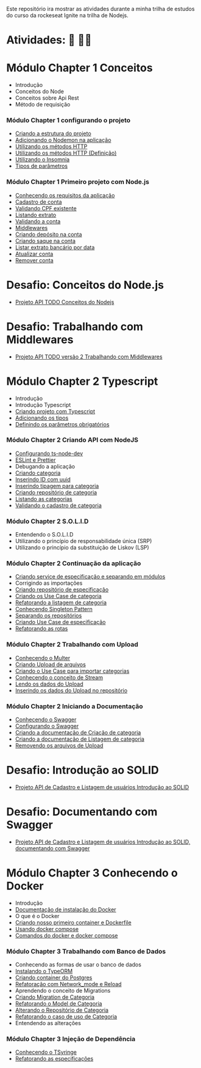 Este repositório ira mostrar as atividades durante a minha trilha de estudos do curso da rockeseat Ignite na trilha de Nodejs.

# Atividades: :pencil: :man_technologist:
# Módulo Chapter 1 Conceitos

- Introdução
- Conceitos do Node
- Conceitos sobre Api Rest
- Método de requisição

### Módulo Chapter 1 configurando o projeto

- [Criando a estrutura do projeto](https://github.com/macmiller87/Curso_Rocketseat_Ignite_trilha_Nodejs/blob/main/Chapter1/Fundamentos_do_Nodejs/Configurando_o_projeto/package.json)
- [Adicionando o Nodemon na aplicação](https://github.com/macmiller87/Curso_Rocketseat_Ignite_trilha_Nodejs/blob/main/Chapter1/Fundamentos_do_Nodejs/Instrucoes_e_comandos/comando_para_adicionar_Nodemon_na_aplicacao.txt)
- [Utilizando os métodos HTTP](https://github.com/macmiller87/Curso_Rocketseat_Ignite_trilha_Nodejs/blob/main/Chapter1/Fundamentos_do_Nodejs/Configurando_o_projeto/src/index.js)
- [Utilizando os métodos HTTP (Definição)](https://github.com/macmiller87/Curso_Rocketseat_Ignite_trilha_Nodejs/blob/main/Chapter1/Fundamentos_do_Nodejs/Instrucoes_e_comandos/Metodos_HTTP.txt)
- [Utilizando o Insomnia](https://insomnia.rest/)
- [Tipos de parâmetros](https://github.com/macmiller87/Curso_Rocketseat_Ignite_trilha_Nodejs/blob/main/Chapter1/Fundamentos_do_Nodejs/Instrucoes_e_comandos/Tipos_de_Parametros.txt)


### Módulo Chapter 1 Primeiro projeto com Node.js

- [Conhecendo os requisitos da aplicação](https://github.com/macmiller87/Curso_Rocketseat_Ignite_trilha_Nodejs/blob/main/Chapter1/Primeiro_projeto_com_nodejs_FINAPI/README.MD)
- [Cadastro de conta](https://github.com/macmiller87/Curso_Rocketseat_Ignite_trilha_Nodejs/blob/main/Chapter1/Primeiro_projeto_com_nodejs_FINAPI/src/index.js)
- [Validando CPF existente](https://github.com/macmiller87/Curso_Rocketseat_Ignite_trilha_Nodejs/blob/main/Chapter1/Primeiro_projeto_com_nodejs_FINAPI/src/index.js)
- [Listando extrato](https://github.com/macmiller87/Curso_Rocketseat_Ignite_trilha_Nodejs/blob/main/Chapter1/Primeiro_projeto_com_nodejs_FINAPI/src/index.js)
- [Validando a conta](https://github.com/macmiller87/Curso_Rocketseat_Ignite_trilha_Nodejs/blob/main/Chapter1/Primeiro_projeto_com_nodejs_FINAPI/src/index.js)
- [Middlewares](https://github.com/macmiller87/Curso_Rocketseat_Ignite_trilha_Nodejs/blob/main/Chapter1/Primeiro_projeto_com_nodejs_FINAPI/src/index.js)
- [Criando depósito na conta](https://github.com/macmiller87/Curso_Rocketseat_Ignite_trilha_Nodejs/blob/main/Chapter1/Primeiro_projeto_com_nodejs_FINAPI/src/index.js)
- [Criando saque na conta](https://github.com/macmiller87/Curso_Rocketseat_Ignite_trilha_Nodejs/blob/main/Chapter1/Primeiro_projeto_com_nodejs_FINAPI/src/index.js)
- [Listar extrato bancário por data](https://github.com/macmiller87/Curso_Rocketseat_Ignite_trilha_Nodejs/blob/main/Chapter1/Primeiro_projeto_com_nodejs_FINAPI/src/index.js)
- [Atualizar conta](https://github.com/macmiller87/Curso_Rocketseat_Ignite_trilha_Nodejs/blob/main/Chapter1/Primeiro_projeto_com_nodejs_FINAPI/src/index.js)
- [Remover conta](https://github.com/macmiller87/Curso_Rocketseat_Ignite_trilha_Nodejs/blob/main/Chapter1/Primeiro_projeto_com_nodejs_FINAPI/src/index.js) 

# Desafio: Conceitos do Node.js

- [Projeto API TODO Conceitos do Nodejs](https://github.com/macmiller87/Curso_Rocketseat_Ignite_trilha_Nodejs/tree/main/Chapter1/Conceitos_do_nodejs)

# Desafio: Trabalhando com Middlewares

- [Projeto API TODO versão 2 Trabalhando com Middlewares](https://github.com/macmiller87/Curso_Rockteseat_Ignite_Desafio_Trabalhando_com_Middlewares)

# Módulo Chapter 2 Typescript

- Introdução
- Introdução Typescript
- [Criando projeto com Typescript](https://github.com/macmiller87/Curso_Rocketseat_Ignite_trilha_Nodejs/tree/main/Chapter2/Criando_projeto_com_typescript)
- [Adicionando os tipos](https://github.com/macmiller87/Curso_Rocketseat_Ignite_trilha_Nodejs/tree/main/Chapter2/Criando_projeto_com_typescript)
- [Definindo os parâmetros obrigatórios](https://github.com/macmiller87/Curso_Rocketseat_Ignite_trilha_Nodejs/tree/main/Chapter2/Criando_projeto_com_typescript)

### Módulo Chapter 2 Criando API com NodeJS

- [Configurando ts-node-dev](https://github.com/macmiller87/Curso_Rocketseat_Ignite_trilha_Nodejs/blob/main/Chapter2/Criando_api_com_nodejs/Rentalx/package.json)
- [ESLint e Prettier](https://github.com/macmiller87/Curso_Rocketseat_Ignite_trilha_Nodejs/tree/main/Chapter2/Criando_api_com_nodejs/Eslint_e_Prettier_no%20Nodejs)
- Debugando a aplicação
- [Criando categoria](https://github.com/macmiller87/Curso_Rocketseat_Ignite_trilha_Nodejs/blob/main/Chapter2/Criando_api_com_nodejs/Rentalx/src/routes/categories.routes.ts)
- [Inserindo ID com uuid](https://github.com/macmiller87/Curso_Rocketseat_Ignite_trilha_Nodejs/blob/main/Chapter2/Criando_api_com_nodejs/Rentalx/src/modules/cars/entities/category.ts)
- [Inserindo tipagem para categoria](https://github.com/macmiller87/Curso_Rocketseat_Ignite_trilha_Nodejs/blob/main/Chapter2/Criando_api_com_nodejs/Rentalx/src/modules/cars/repositories/implementations/CategoriesRepository.ts)
- [Criando repositório de categoria](https://github.com/macmiller87/Curso_Rocketseat_Ignite_trilha_Nodejs/blob/main/Chapter2/Criando_api_com_nodejs/Rentalx/src/modules/cars/repositories/implementations/CategoriesRepository.ts)
- [Listando as categorias](https://github.com/macmiller87/Curso_Rocketseat_Ignite_trilha_Nodejs/blob/main/Chapter2/Criando_api_com_nodejs/Rentalx/src/routes/categories.routes.ts)
- [Validando o cadastro de categoria](https://github.com/macmiller87/Curso_Rocketseat_Ignite_trilha_Nodejs/blob/main/Chapter2/Criando_api_com_nodejs/Rentalx/src/routes/categories.routes.ts)

### Módulo Chapter 2 S.O.L.I.D

- Entendendo o S.O.L.I.D
- Utilizando o princípio de responsabilidade única (SRP)
- Utilizando o princípio da substituição de Liskov (LSP)

### Módulo Chapter 2 Continuação da aplicação

- [Criando service de especificação e separando em módulos](https://github.com/macmiller87/Curso_Rocketseat_Ignite_trilha_Nodejs/tree/main/Chapter2/Criando_api_com_nodejs/Rentalx/src/modules/cars)
- Corrigindo as importações
- [Criando repositório de especificação](https://github.com/macmiller87/Curso_Rocketseat_Ignite_trilha_Nodejs/tree/main/Chapter2/Criando_api_com_nodejs/Rentalx/src/modules/cars/repositories)
- [Criando os Use Case de categoria](https://github.com/macmiller87/Curso_Rocketseat_Ignite_trilha_Nodejs/tree/main/Chapter2/Criando_api_com_nodejs/Rentalx/src/modules/cars/useCases/createCategory)
- [Refatorando a listagem de categoria](https://github.com/macmiller87/Curso_Rocketseat_Ignite_trilha_Nodejs/tree/main/Chapter2/Criando_api_com_nodejs/Rentalx/src/modules/cars/useCases/listCategories)
- [Conhecendo Singleton Pattern](https://github.com/macmiller87/Curso_Rocketseat_Ignite_trilha_Nodejs/blob/main/Chapter2/Criando_api_com_nodejs/Rentalx/src/modules/cars/repositories/implementations/CategoriesRepository.ts)
- [Separando os repositórios](https://github.com/macmiller87/Curso_Rocketseat_Ignite_trilha_Nodejs/tree/main/Chapter2/Criando_api_com_nodejs/Rentalx/src/modules/cars/repositories/implementations)
- [Criando Use Case de especificação](https://github.com/macmiller87/Curso_Rocketseat_Ignite_trilha_Nodejs/tree/main/Chapter2/Criando_api_com_nodejs/Rentalx/src/modules/cars/useCases)
- [Refatorando as rotas](https://github.com/macmiller87/Curso_Rocketseat_Ignite_trilha_Nodejs/tree/main/Chapter2/Criando_api_com_nodejs/Rentalx/src)

### Módulo Chapter 2 Trabalhando com Upload

- [Conhecendo o Multer](https://www.npmjs.com/package/multer)
- [Criando Upload de arquivos](https://github.com/macmiller87/Curso_Rocketseat_Ignite_trilha_Nodejs/blob/main/Chapter2/Criando_api_com_nodejs/Rentalx/src/routes/categories.routes.ts)
- [Criando o Use Case para importar categorias](https://github.com/macmiller87/Curso_Rocketseat_Ignite_trilha_Nodejs/tree/main/Chapter2/Criando_api_com_nodejs/Rentalx/src/modules/cars/useCases/importCategory)
- [Conhecendo o conceito de Stream](https://github.com/macmiller87/Curso_Rocketseat_Ignite_trilha_Nodejs/blob/main/Chapter2/Criando_api_com_nodejs/Rentalx/src/modules/cars/useCases/importCategory/ImportCategoryUseCase.ts)
- [Lendo os dados do Upload](https://github.com/macmiller87/Curso_Rocketseat_Ignite_trilha_Nodejs/blob/main/Chapter2/Criando_api_com_nodejs/Rentalx/src/modules/cars/useCases/importCategory/ImportCategoryUseCase.ts)
- [Inserindo os dados do Upload no repositório](https://github.com/macmiller87/Curso_Rocketseat_Ignite_trilha_Nodejs/blob/main/Chapter2/Criando_api_com_nodejs/Rentalx/src/modules/cars/useCases/importCategory/ImportCategoryUseCase.ts)

### Módulo Chapter 2 Iniciando a Documentação

- [Conhecendo o Swagger](https://swagger.io/resources/open-api/)
- [Configurando o Swagger](https://github.com/macmiller87/Curso_Rocketseat_Ignite_trilha_Nodejs/blob/main/Chapter2/Criando_api_com_nodejs/Rentalx/src/server.ts)
- [Criando a documentação de Criação de categoria](https://github.com/macmiller87/Curso_Rocketseat_Ignite_trilha_Nodejs/blob/main/Chapter2/Criando_api_com_nodejs/Rentalx/src/swagger.json)
- [Criando a documentação de Listagem de categoria](https://github.com/macmiller87/Curso_Rocketseat_Ignite_trilha_Nodejs/blob/main/Chapter2/Criando_api_com_nodejs/Rentalx/src/swagger.json)
- [Removendo os arquivos de Upload](https://github.com/macmiller87/Curso_Rocketseat_Ignite_trilha_Nodejs/blob/main/Chapter2/Criando_api_com_nodejs/Rentalx/src/modules/cars/useCases/importCategory/ImportCategoryUseCase.ts)

# Desafio: Introdução ao SOLID

- [Projeto API de Cadastro e Listagem de usuários Introdução ao SOLID](https://github.com/macmiller87/Curso_Rocketseat_Ignite_Desafio_Introducao_ao_SOLID)

# Desafio: Documentando com Swagger

- [Projeto API de Cadastro e Listagem de usuários Introdução ao SOLID, documentando com Swagger](https://github.com/macmiller87/Curso_Rocketseat_Ignite_Desafio_Introducao_ao_SOLID/blob/main/src/swagger.json)

# Módulo Chapter 3 Conhecendo o Docker

- Introdução
- [Documentação de instalação do Docker](https://github.com/macmiller87/Curso_Rocketseat_Ignite_trilha_Nodejs/tree/main/Chapter3/Documentacao_de_instalacao_do_docker)
- O que é o Docker
- [Criando nosso primeiro container e Dockerfile](https://github.com/macmiller87/Curso_Rocketseat_Ignite_trilha_Nodejs/blob/main/Chapter2/Criando_api_com_nodejs/Rentalx/Dockerfile)
- [Usando docker compose](https://github.com/macmiller87/Curso_Rocketseat_Ignite_trilha_Nodejs/blob/main/Chapter2/Criando_api_com_nodejs/Rentalx/docker-compose.yml)
- [Comandos do docker e docker compose](https://github.com/macmiller87/Curso_Rocketseat_Ignite_trilha_Nodejs/blob/main/Chapter3/Comandos_Docker_eDocker_compose/comandos.md)

### Módulo Chapter 3 Trabalhando com Banco de Dados

- Conhecendo as formas de usar o banco de dados
- [Instalando o TypeORM](https://github.com/macmiller87/Curso_Rocketseat_Ignite_trilha_Nodejs/blob/main/Chapter2/Criando_api_com_nodejs/Rentalx/ormconfig.json)
- [Criando container do Postgres](https://github.com/macmiller87/Curso_Rocketseat_Ignite_trilha_Nodejs/blob/main/Chapter2/Criando_api_com_nodejs/Rentalx/docker-compose.yml)
- [Refatoração com Network_mode e Reload](https://github.com/macmiller87/Curso_Rocketseat_Ignite_trilha_Nodejs/tree/main/Chapter3/Refatoracao_com_network_mode_e_reload)
- Aprendendo o conceito de Migrations
- [Criando Migration de Categoria](https://github.com/macmiller87/Curso_Rocketseat_Ignite_trilha_Nodejs/blob/main/Chapter2/Criando_api_com_nodejs/Rentalx/src/database/migrations/1645380499059-CreateCategories.ts)
- [Refatorando o Model de Categoria](https://github.com/macmiller87/Curso_Rocketseat_Ignite_trilha_Nodejs/blob/main/Chapter2/Criando_api_com_nodejs/Rentalx/src/modules/cars/entities/category.ts)
- [Alterando o Repositório de Categoria](https://github.com/macmiller87/Curso_Rocketseat_Ignite_trilha_Nodejs/blob/main/Chapter2/Criando_api_com_nodejs/Rentalx/src/modules/cars/repositories/implementations/CategoriesRepository.ts)
- [Refatorando o caso de uso de Categoria](https://github.com/macmiller87/Curso_Rocketseat_Ignite_trilha_Nodejs/tree/main/Chapter2/Criando_api_com_nodejs/Rentalx/src/modules/cars/useCases/createCategory)
- Entendendo as alterações

### Módulo Chapter 3 Injeção de Dependência

- [Conhecendo o TSyringe](https://www.npmjs.com/package/tsyringe?activeTab=readme)
- [Refatorando as especificações](https://github.com/macmiller87/Curso_Rocketseat_Ignite_trilha_Nodejs/tree/main/Chapter2/Criando_api_com_nodejs/Rentalx/src/modules/cars/useCases/createSpecification)
